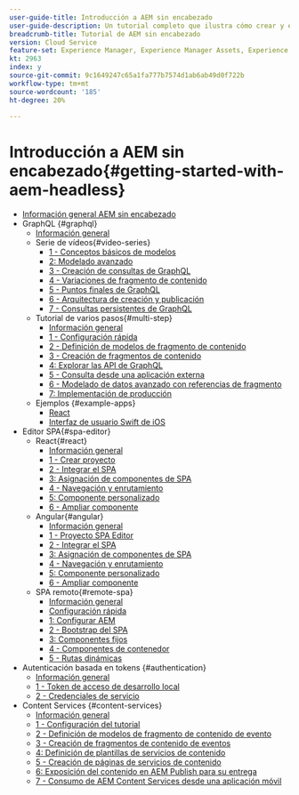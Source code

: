 ```yaml
---
user-guide-title: Introducción a AEM sin encabezado
user-guide-description: Un tutorial completo que ilustra cómo crear y exponer contenido mediante AEM sin encabezado.
breadcrumb-title: Tutorial de AEM sin encabezado
version: Cloud Service
feature-set: Experience Manager, Experience Manager Assets, Experience Manager Sites
kt: 2963
index: y
source-git-commit: 9c1649247c65a1fa777b7574d1ab6ab49d0f722b
workflow-type: tm+mt
source-wordcount: '185'
ht-degree: 20%

---
```



# Introducción a AEM sin encabezado{#getting-started-with-aem-headless}

+ [Información general AEM sin encabezado](./overview.md)
+ GraphQL {#graphql}
   + [Información general](./graphql/overview.md)
   + Serie de vídeos{#video-series}
      + [1 - Conceptos básicos de modelos](./graphql/video-series/modeling-basics.md)
      + [2: Modelado avanzado](./graphql/video-series/advanced-modeling.md)
      + [3 - Creación de consultas de GraphQL](./graphql/video-series/creating-graphql-queries.md)
      + [4 - Variaciones de fragmento de contenido](./graphql/video-series/content-fragment-variations.md)
      + [5 - Puntos finales de GraphQL](./graphql/video-series/graphql-endpoints.md)
      + [6 - Arquitectura de creación y publicación](./graphql/video-series/author-publish-architecture.md)
      + [7 - Consultas persistentes de GraphQL](./graphql/video-series/graphql-persisted-queries.md)
   + Tutorial de varios pasos{#multi-step}
      + [Información general](./graphql/multi-step/overview.md)
      + [1 - Configuración rápida](./graphql/multi-step/setup.md)
      + [2 - Definición de modelos de fragmento de contenido](./graphql/multi-step/content-fragment-models.md)
      + [3 - Creación de fragmentos de contenido](./graphql/multi-step/author-content-fragments.md)
      + [4: Explorar las API de GraphQL](./graphql/multi-step/explore-graphql-api.md)
      + [5 - Consulta desde una aplicación externa](./graphql/multi-step/graphql-and-external-app.md)
      + [6 - Modelado de datos avanzado con referencias de fragmento](./graphql/multi-step/fragment-references.md)
      + [7: Implementación de producción](./graphql/multi-step/production-deployment.md)
   + Ejemplos {#example-apps}
      + [React](./graphql/example-apps/react-app.md)
      + [Interfaz de usuario Swift de iOS](./graphql/example-apps/ios-swiftui-app.md)
+ Editor SPA{#spa-editor}
   + React{#react}
      + [Información general](./spa-editor/react/overview.md)
      + [1 - Crear proyecto](./spa-editor/react/create-project.md)
      + [2 - Integrar el SPA](./spa-editor/react/integrate-spa.md)
      + [3: Asignación de componentes de SPA](./spa-editor/react/map-components.md)
      + [4 - Navegación y enrutamiento](./spa-editor/react/navigation-routing.md)
      + [5: Componente personalizado](./spa-editor/react/custom-component.md)
      + [6 - Ampliar componente](./spa-editor/react/extend-component.md)
   + Angular{#angular}
      + [Información general](./spa-editor/angular/overview.md)
      + [1 - Proyecto SPA Editor](./spa-editor/angular/create-project.md)
      + [2 - Integrar el SPA](./spa-editor/angular/integrate-spa.md)
      + [3: Asignación de componentes de SPA](./spa-editor/angular/map-components.md)
      + [4 - Navegación y enrutamiento](./spa-editor/angular/navigation-routing.md)
      + [5: Componente personalizado](./spa-editor/angular/custom-component.md)
      + [6 - Ampliar componente](./spa-editor/angular/extend-component.md)
   + SPA remoto{#remote-spa}
      + [Información general](./spa-editor/remote-spa/overview.md)
      + [Configuración rápida](./spa-editor/remote-spa/quick-setup.md)
      + [1: Configurar AEM](./spa-editor/remote-spa/aem-configure.md)
      + [2 - Bootstrap del SPA](./spa-editor/remote-spa/spa-bootstrap.md)
      + [3: Componentes fijos](./spa-editor/remote-spa/spa-fixed-component.md)
      + [4 - Componentes de contenedor](./spa-editor/remote-spa/spa-container-component.md)
      + [5 - Rutas dinámicas](./spa-editor/remote-spa/spa-dynamic-routes.md)
+ Autenticación basada en tokens {#authentication}
   + [Información general](./authentication/overview.md)
   + [1 - Token de acceso de desarrollo local](./authentication/local-development-access-token.md)
   + [2 - Credenciales de servicio](./authentication/service-credentials.md)
+ Content Services {#content-services}
   + [Información general](./content-services/overview.md)
   + [1 - Configuración del tutorial](./content-services/chapter-1.md)
   + [2 - Definición de modelos de fragmento de contenido de evento](./content-services/chapter-2.md)
   + [3 - Creación de fragmentos de contenido de eventos](./content-services/chapter-3.md)
   + [4: Definición de plantillas de servicios de contenido](./content-services/chapter-4.md)
   + [5 - Creación de páginas de servicios de contenido](./content-services/chapter-5.md)
   + [6: Exposición del contenido en AEM Publish para su entrega](./content-services/chapter-6.md)
   + [7 - Consumo de AEM Content Services desde una aplicación móvil](./content-services/chapter-7.md)
